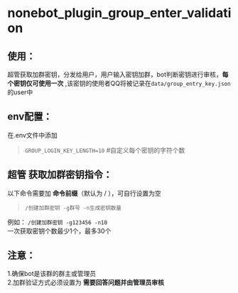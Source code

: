 # nonebot_plugin_group_enter_validation

## 使用：  
超管获取加群密钥，分发给用户，用户输入密钥加群，bot判断密钥进行审核，__每个密钥仅可使用一次__ ,该密钥的使用者QQ将被记录在`data/group_entry_key.json`的user中  

## env配置：  
 在.env文件中添加  
> `GROUP_LOGIN_KEY_LENGTH=10`  #自定义每个密钥的字符个数  

##  __超管__ 获取加群密钥指令：
以下命令需要加 __命令前缀__（默认为 / ），可自行设置为空    
> `/创建加群密钥 -g群号 -n生成密钥数量`  

例如： `/创建加群密钥 -g123456 -n10`  
一次获取密钥个数最少1个，最多30个  
  
## 注意：
1.确保bot是该群的群主或管理员  
2.加群验证方式必须设置为 __需要回答问题并由管理员审核__  
